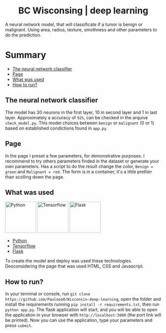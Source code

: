 
<h1 align="center">BC Wisconsing | deep learning</h1>

A neural network model, that will classificate if a tumor is benign or malignant. Using area, radius, texture, smothness and other parameters to do the prediction.

# Summary
* [The neural network classifier](#the-neural-network-classifier)
* [Page](#page)
* [What was used](#what-was-used)
* [How to run?](#how-to-run)

## The neural network classifier
The model has 30 neurons in the first layer, 10 in second layer and 1 in last layer. Approximately a accuracy of `92%`, can be checked in the arquive `check_model.py`.
This model choices between `benign` or `malignant` (0 or 1) based on established condictions found in `app.py`.

## Page
In the page I preset a few parameters, for demonstrative purposes. I recommend to try others parameters finded in the dataset or generate your own parameters.
Has a script to do the result change the color, `Benign = green` and `Malignant = red`. The form is in a container, it's a little prettier than scolling down the page.

## What was used
<img src="https://github.com/Paulooo0/Wisconsin-deep-learning/assets/110143071/5242afd9-f23e-4afc-a0c6-d71d33ef3ae1" width="100" height="100" alt="Python">
<img src="https://github.com/Paulooo0/Wisconsin-deep-learning/assets/110143071/c5f2acd2-2a24-456c-b55f-1ceaeb6ad6ff" width="100" height="100" alt="Tensorflow">
<img src="https://github.com/Paulooo0/Wisconsin-deep-learning/assets/110143071/8aa018ed-2aca-4ad6-a7ed-35ec5da92562" width="100" height="100" alt="Flask">

- [Python](https://www.python.org)
- [Tensorflow](www.tensorflow.org)
- [Flask](https://flask.palletsprojects.com/en/2.3.x/)

To create the model and deploy was used these technologies. Desconsidering the page that was used HTML, CSS and Javascript.

## How to run?
In your terminal or console, run `git clone https://github.com/Paulooo0/Wisconsin-deep-learning`, open the folder and install the requirements running `pip install -r requirements.txt`, then run `python app.py`. The flask application will start, and you will be able to open the application in your browser with `http://localhost:5000` (the port link will be printed). Now you can use the application, type your parameters and press `submit`.
